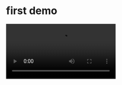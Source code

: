 # first demo

<video src="prototype\objets\images-proto2\proto2-servo-demo.mp4" controls="controls" style="max-width: 730px;">